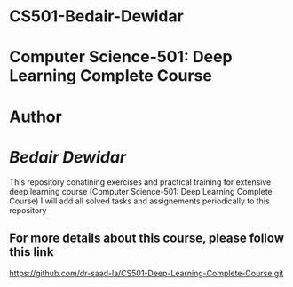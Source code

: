 # CS501-Bedair-Dewidar

# Computer Science-501: Deep Learning Complete Course

# Author 
# *Bedair Dewidar*
This repository conatining exercises and practical training for extensive deep learning course (Computer Science-501: Deep Learning Complete Course)
I will add all solved tasks and assignements periodically to this repository

## For more details about this course, please follow this link 
https://github.com/dr-saad-la/CS501-Deep-Learning-Complete-Course.git
    
